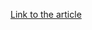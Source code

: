 [Link to the article](https://www.akamai.com/blog/security/2024/dec/bot-reporting-4-key-differences-to-consider)
